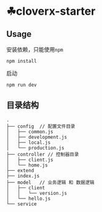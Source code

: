 # ☘cloverx-starter

## Usage
安装依赖，只能使用`npm`
```shell
npm install
```
启动
```shell
npm run dev
```


## 目录结构
```shell
.
├── config  // 配置文件目录
│   ├── common.js
│   ├── development.js
│   ├── local.js
│   └── production.js
├── controller // 控制器目录
│   ├── client.js
│   └── home.js
├── extend
├── index.js
├── model   // 业务逻辑 和 数据逻辑
│   ├── client
│   │   └── version.js
│   └── hello.js
└── service
```
